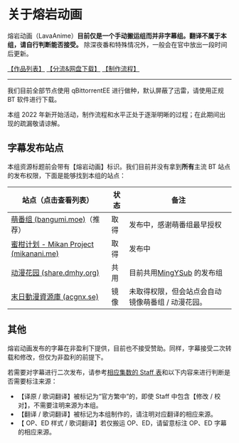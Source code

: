 # 关于熔岩动画

熔岩动画（LavaAnime）**目前仅是一个手动搬运组而并非字幕组。翻译不属于本组，请自行判断能否接受。** 除深夜番和特殊情况外，一般会在官中放出一段时间后更新。

[【作品列表】](/list) [【分流&amp;网盘下载】](pan) [【制作流程】](how)

---

我们目前全部节点使用 qBittorrentEE 进行做种，默认屏蔽了迅雷，请使用正规 BT 软件进行下载。

本组 2022 年新开始活动，制作流程和水平正处于逐渐明晰的过程；在此期间出现的疏漏敬请谅解。

## 字幕发布站点

本组资源标题前会带有【熔岩动画】标识。我们目前并没有拿到**所有**主流 BT 站点的发布权限，下面是能够找到本组的站点：

| 站点（点击查看列表）                                                                                               | 状态 | 备注                                                  |
| ------------------------------------------------------------------------------------------------------------------ | ---- | ----------------------------------------------------- |
| [萌番组 (bangumi.moe)](https://bangumi.moe/tag/61f41a5f57d0f000073c6ced)（推荐）                                      | 取得 | 发布中，感谢萌番组最早授权                            |
| [蜜柑计划 - Mikan Project (mikanani.me)](https://mikanani.me/Home/PublishGroup/365)                                   | 取得 | 发布中                                                |
| [动漫花园 (share.dmhy.org)](https://share.dmhy.org/topics/list/user_id/755364)                                        | 共用 | 目前共用[MingYSub](https://www.mingysub.top/#/) 的发布组 |
| [末日動漫資源庫 (acgnx.se)](https://share.acgnx.se/search.php?sort_id=0&keyword=%E7%86%94%E5%B2%A9%E5%8A%A8%E7%94%BB) | 镜像 | 未取得权限，但会站点会自动镜像萌番组 / 动漫花园。     |

## 其他

熔岩动画发布的字幕在非盈利下提供，目前也不接受赞助。同样，字幕接受二次转载和修改，但仅为非盈利的前提下。

若需要对字幕进行二次发布，请参考[相应集数的 Staff 表](how)和以下内容来进行判断是否需要标注来源：

* 【译原 / 歌词翻译】被标记为“官方繁中”的，即使 Staff 中包含【修改 / 校对】，不需要注明来源为本组。
* 【翻译 / 歌词翻译】被标记为本组制作的，请注明对应翻译的相应来源。
* 【 OP、ED 样式 / 歌词翻译】若仅搬运 OP、ED，请留意标注 OP、ED 字幕的相应来源。

